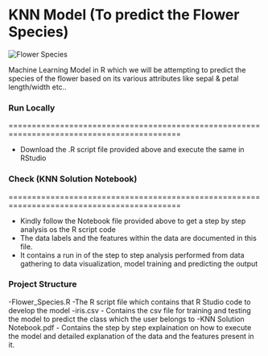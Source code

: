 # KNN Model (To predict the Flower Species)


![Flower Species](https://i.ibb.co/vDbRX20/New-Item167.png)



Machine Learning Model in R which we will be attempting to predict the species of  the flower based on its various attributes like sepal & petal length/width etc..


### Run Locally
===========================================================================================
- Download the .R script file provided above and execute the same in RStudio

### Check (KNN Solution Notebook) 
===========================================================================================
- Kindly follow the Notebook file provided above to get a step by step analysis os the  R script code
- The data labels and the features within the data are documented in this file.
- It contains a run in of the step to step analysis performed from data gathering to data visualization, model training and predicting the output

### Project Structure
-Flower_Species.R -The R script file which contains that R Studio code to develop the model
-iris.csv  - Contains the csv file for training and testing the model to predict the class which the user belongs to 
-KNN Solution Notebook.pdf - Contains the step by step explaination on how to execute the model and detailed explanation of the data and the features present in it.
